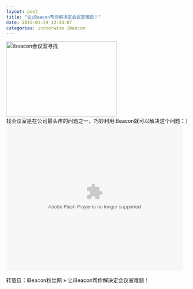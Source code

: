 ```yaml
---
layout: post
title: "让iBeacon帮你解决定会议室难题！"
date: 2015-01-29 12:44:07
categories: indoorwise ibeacon
---
```

<p><a href="http://www.ibeaconfans.com/wp-content/uploads/2014/12/ibeacon会议室寻找.jpg"><img alt="ibeacon会议室寻找" class="alignnone size-medium wp-image-1063" height="206" src="http://www.ibeaconfans.com/wp-content/uploads/2014/12/ibeacon会议室寻找-300x206.jpg" width="300"/></a><br/>
找会议室是在公司最头疼的问题之一，巧妙利用iBeacon就可以解决这个问题：）<br/>
<embed align="middle" allowfullscreen="true" allowscriptaccess="always" height="400" quality="high" src="http://player.youku.com/player.php/sid/XODQ2MjY4OTgw/v.swf" type="application/x-shockwave-flash" width="480"></embed></p>


<p>转载自：iBeacon粉丝网 » 让iBeacon帮你解决定会议室难题！</p>